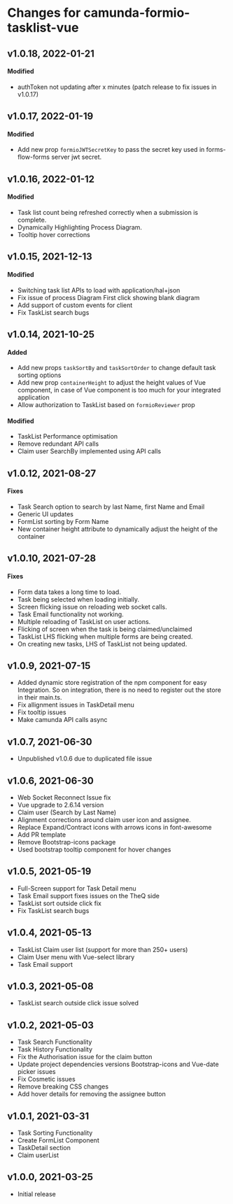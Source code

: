 # Changes for camunda-formio-tasklist-vue

## v1.0.18, 2022-01-21

#### Modified

- authToken not updating after x minutes (patch release to fix issues in v1.0.17)

## v1.0.17, 2022-01-19

#### Modified

- Add new prop `formioJWTSecretKey` to pass the secret key used in forms-flow-forms server jwt secret.

## v1.0.16, 2022-01-12

#### Modified

- Task list count being refreshed correctly when a submission is complete.
- Dynamically Highlighting Process Diagram.
- Tooltip hover corrections

## v1.0.15, 2021-12-13

#### Modified

- Switching task list APIs to load with application/hal+json
- Fix issue of process Diagram First click showing blank diagram
- Add support of custom events for client
- Fix TaskList search bugs

## v1.0.14, 2021-10-25

#### Added

- Add new props `taskSortBy` and `taskSortOrder` to change default task sorting options
- Add new prop `containerHeight` to adjust the height values of Vue component, in case of Vue component is too much for your integrated application
- Allow authorization to TaskList based on `formioReviewer` prop

#### Modified

- TaskList Performance optimisation
- Remove redundant API calls
- Claim user SearchBy implemented using API calls

## v1.0.12, 2021-08-27

#### Fixes

- Task Search option to search by last Name, first Name and Email
- Generic UI updates
- FormList sorting by Form Name
- New container height attribute to dynamically adjust the height of the container

## v1.0.10, 2021-07-28

#### Fixes

- Form data takes a long time to load.
- Task being selected when loading initially.
- Screen flicking issue on reloading web socket calls.
- Task Email functionality not working.
- Multiple reloading of TaskList on user actions.
- Flicking of screen when the task is being claimed/unclaimed
- TaskList LHS flicking when multiple forms are being created.
- On creating new tasks, LHS of TaskList not being updated.

## v1.0.9, 2021-07-15

- Added dynamic store registration of the npm component for easy Integration. So on integration, there is no need to register out the store in their main.ts.
- Fix allignment issues in TaskDetail menu
- Fix tooltip issues
- Make camunda API calls async

## v1.0.7, 2021-06-30

- Unpublished  v1.0.6 due to duplicated  file issue

## v1.0.6, 2021-06-30

- Web Socket Reconnect Issue fix
- Vue upgrade to 2.6.14 version
- Claim user (Search by Last Name)
- Alignment corrections around claim user icon and assignee.
- Replace Expand/Contract icons with arrows icons in font-awesome
- Add PR template
- Remove Bootstrap-icons package
- Used bootstrap tooltip component for hover changes

## v1.0.5, 2021-05-19

- Full-Screen support for Task Detail menu
- Task Email support fixes issues on the TheQ side
- TaskList sort outside click fix
- Fix TaskList search bugs

## v1.0.4, 2021-05-13

- TaskList Claim user list (support for more than 250+ users)
- Claim User menu with Vue-select library
- Task Email support

## v1.0.3, 2021-05-08

- TaskList search outside click issue solved

## v1.0.2, 2021-05-03

- Task Search Functionality
- Task History Functionality
- Fix the Authorisation issue for the claim button
- Update project dependencies versions Bootstrap-icons and Vue-date picker issues
- Fix Cosmetic issues
- Remove breaking CSS changes
- Add hover details for removing the assignee button

## v1.0.1, 2021-03-31

- Task Sorting Functionality
- Create FormList Component
- TaskDetail section
- Claim userList

## v1.0.0, 2021-03-25

- Initial release

